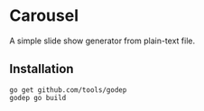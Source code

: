 # Carousel
A simple slide show generator from plain-text file.

## Installation
    go get github.com/tools/godep
    godep go build
